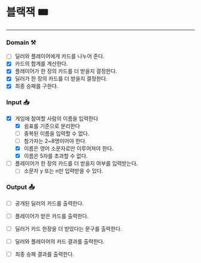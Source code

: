 # 블랙잭 🎟️

---

### Domain ⚒️
- [ ] 딜러와 플레이어에게 카드를 나누어 준다.
- [x] 카드의 합계를 계산한다.
- [x] 플레이어가 한 장의 카드를 더 받을지 결정한다.
- [x] 딜러가 한 장의 카드를 더 받을지 결정한다.
- [x] 최종 승패를 구한다.

### Input 📥
- [x] 게임에 참여할 사람의 이름을 입력한다
    - [x] 쉼표를 기준으로 분리한다
    - [ ] 중복된 이름을 입력할 수 없다.
    - [ ] 참가자는 2~8명이어야 한다.
    - [x] 이름은 영어 소문자로만 이루어져야 한다.
    - [x] 이름은 5자를 초과할 수 없다.
- [ ] 플레이어가 한 장의 카드를 더 받을지 여부를 입력받는다.
    - [ ] 소문자 y 또는 n만 입력받을 수 있다.

### Output 📤
- [ ] 공개된 딜러의 카드를 출력한다.
- [ ] 플레이어가 받은 카드를 출력한다.
- [ ] 딜러가 카드 한장을 더 받았다는 문구를 출력한다.
- [ ] 딜러와 플레이어의 카드 결과를 출력한다.
- [ ] 최종 승패 결과를 출력한다.

